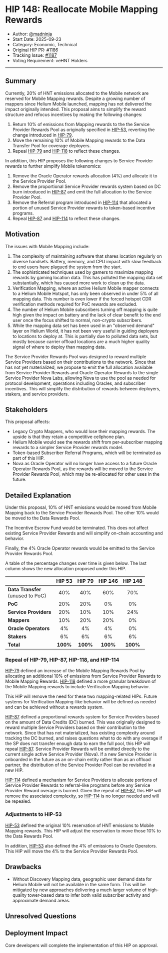# HIP 148: Reallocate Mobile Mapping Rewards

- Author: [@madninja](https://github.com/madninja)
- Start Date: 2025-09-23
- Category: Economic, Technical
- Original HIP PR: [#1186](https://github.com/helium/HIP/pull/1186)
- Tracking Issue: [#1187](https://github.com/helium/HIP/issues/1187)
- Voting Requirement: veHNT Holders

---

## Summary

Currently, 20% of HNT emissions allocated to the Mobile network are reserved for Mobile Mapping rewards. Despite a growing number of mappers since Helium Mobile launched, mapping has not delivered the impact originally intended. This proposal aims to simplify the reward structure and refocus incentives by making the following changes:

1. Return 10% of emissions from Mapping rewards to the the Service Provider Rewards Pool as originally specified in [HIP-53][hip-53], reverting the change introduced in [HIP-79][hip-79].
2. Move the remaining 10% of Mobile Mapping rewards to the Data Transfer Pool for coverage deployers.
3. Repeal [HIP-79][hip-79] and [HIP-118][hip-118] to reflect these changes.

In addition, this HIP proposes the following changes to Service Provider rewards to further simplify Mobile tokenomics:

1. Remove the Oracle Operator rewards allocation (4%) and allocate it to the Service Provider Pool.
2. Remove the proportional Service Provider rewards system based on DC burn introduced in [HIP-87][hip-87] and emit the full allocation to the Service Provider Pool.
3. Remove the Referral program introduced in [HIP-114][hip-114] that allocated a portion of unused Service Provider rewards to token-based incentive programs.
4. Repeal [HIP-87][hip-87] and [HIP-114][hip-114] to reflect these changes.

## Motivation

The issues with Mobile Mapping include:

1. The complexity of maintaining software that shares location regularly on diverse handsets. Battery, memory, and CPU impact with slow feedback to end users have plagued the system from the start.
2. The sophisticated techniques used by gamers to maximize mapping rewards by gaming location data. This has polluted the mapping data set substantially, which has caused more work to clean up the data.
3. Verification Mapping, where an active Helium Mobile mapper connects to a Helium Mobile Hotspot, has only been observed in under 5% of all mapping data. This number is even lower if the forced hotspot CDR verification methods required for PoC rewards are excluded.
4. The number of Helium Mobile subscribers turning off mapping is quite high given the impact on battery and the lack of clear benefit to the end user once the focus shifted to normal, non-crypto subscribers.
5. While the mapping data set has been used in an "observed demand" layer on Helium World, it has not been very useful in guiding deployers to locations to deploy at. This is partially due to polluted data sets, but mostly because carrier offload locations are a much higher quality signal of where to deploy than mapping data.

The Service Provider Rewards Pool was designed to reward multiple Service Providers based on their contributions to the network. Since that has not yet materialized, we propose to emit the full allocation available from Service Provider Rewards and Oracle Operator Rewards to the single Service Provider Nova Labs, allowing Nova to use the pool as needed for protocol development, operations including Oracles, and subscriber incentives. This will simplify the distribution of rewards between deployers, stakers, and service providers.

## Stakeholders

This proposal affects:

- Legacy Crypto Mappers, who would lose their mapping rewards. The upside is that they retain a competitive cellphone plan.
- Helium Mobile would see the rewards shift from per-subscriber mapping rewards to a simpler Service Provider rewards model.
- Token-based Subscriber Referral Programs, which will be terminated as part of this HIP.
- Nova as Oracle Operator will no longer have access to a future Oracle Operator Rewards Pool, as the rewards will be moved to the Service Provider Rewards Pool, which may be re-allocated for other uses in the future.

## Detailed Explanation

Under this proposal, 10% of HNT emissions would be moved from Mobile Mapping back to the Service Provider Rewards Pool. The other 10% would be moved to the Data Rewards Pool.

The Incentive Escrow Fund would be terminated. This does not affect existing Service Provider Rewards and will simplify on-chain accounting and behavior.

Finally, the 4% Oracle Operator rewards would be emitted to the Service Provider Rewards Pool.

A table of the percentage changes over time is given below. The last column shows the new allocation proposed under this HIP.

|                                      |  HIP 53  |  HIP 79  | HIP 146  | HIP 148  |
| ------------------------------------ | :------: | :------: | :------: | :------: |
| **Data Transfer**<br>(unused to PoC) |   40%    |   40%    |   60%    |   70%    |
| **PoC**                              |   20%    |   20%    |    0%    |    0%    |
| **Service Providers**                |   20%    |   10%    |   10%    |   24%    |
| **Mappers**                          |   10%    |   20%    |   20%    |    0%    |
| **Oracle Operators**                 |    4%    |    4%    |    4%    |    0%    |
| **Stakers**                          |    6%    |    6%    |    6%    |    6%    |
| **Total**                            | **100%** | **100%** | **100%** | **100%** |

### Repeal of HIP-79, HIP-87, HIP-118, and HIP-114

[HIP-79][hip-79] defined an increase of the Mobile Mapping Rewards Pool by allocating an additional 10% of emissions from Service Provider Rewards to Mobile Mapping Rewards. [HIP-118][hip-118] defined a more granular breakdown of the Mobile Mapping rewards to include Verification Mapping behavior.

This HIP will remove the need for these two mapping-related HIPs. Future systems for Verification Mapping-like behavior will be defined as needed and can be achieved without a rewards system.

[HIP-87][hip-87] defined a proportional rewards system for Service Providers based on the amount of Data Credits (DC) burned. This was originally designed to reward multiple Service Providers based on their contribution to the network. Since that has not materialized, has existing complexity around tracking the DC burned, and raises questions what to do with any overage if the SP does not transfer enough data to earn the full pool, this HIP will repeal [HIP-87][hip-87]. Service Provider Rewards will be emitted directly to the current single active Service Provider (Nova). If a new Service Provider is onboarded in the future as an on-chain entity rather than as an offload partner, the distribution of the Service Provider Pool can be revisited in a new HIP.

[HIP-114][hip-114] defined a mechanism for Service Providers to allocate portions of Service Provider Rewards to referral-like programs before any Service Provider Reward overage is burned. Given the repeal of [HIP-87][hip-87], this HIP will remove the associated complexity, so [HIP-114][hip-114] is no longer needed and will be repealed.

### Adjustments to HIP-53

[HIP-53][hip-53] defined the original 10% reservation of HNT emissions to Mobile Mapping rewards. This HIP will adjust the reservation to move those 10% to the Data Rewards Pool.

In addition, [HIP-53][hip-53] also defined the 4% of emissions to Oracle Operators. This HIP will move the 4% to the Service Provider Rewards Pool.

## Drawbacks

- Without Discovery Mapping data, geographic user demand data for Helium Mobile will not be available in the same form. This will be mitigated by new approaches delivering a much larger volume of high-quality tower-based data to infer both valid subscriber activity and approximate demand areas.

## Unresolved Questions

## Deployment Impact

Core developers will complete the implementation of this HIP on approval.

[hip-53]: https://github.com/helium/HIP/blob/main/0053-mobile-dao.md
[hip-87]: https://github.com/helium/HIP/blob/main/0087-proportional-service-provider-rewards.md
[hip-79]: https://github.com/helium/HIP/blob/main/0079-mobile-poc-mappers-rewards.md
[hip-118]: https://github.com/helium/HIP/blob/main/0118-verification-mapping.md
[hip-114]: https://github.com/helium/HIP/blob/main/0114-incentive-escrow-fund-for-subscriber-referrals.md
